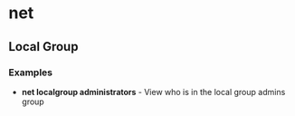 # net

## Local Group

### Examples

- **net localgroup administrators** - View who is in the local group admins group
